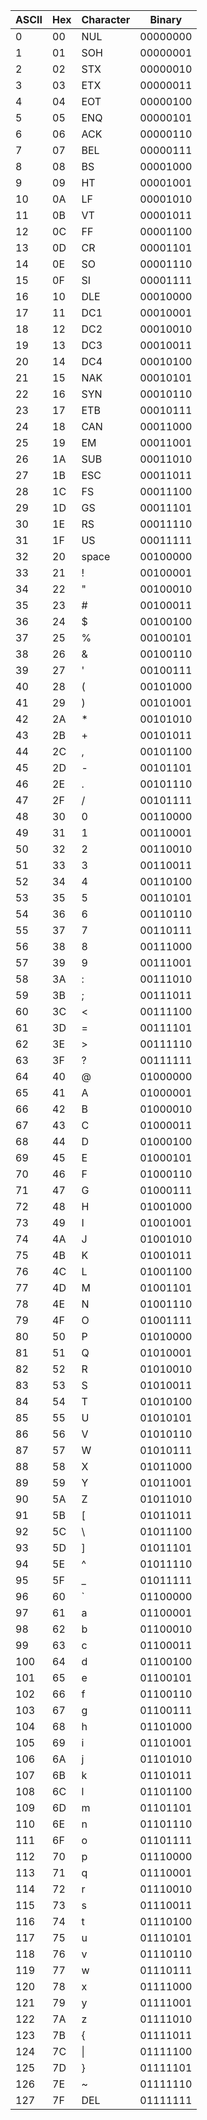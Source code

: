 | ASCII | Hex | Character | Binary |
|---------|-----|-----------|--------|
| 0       | 00  | NUL       | 00000000 |
| 1       | 01  | SOH       | 00000001 |
| 2       | 02  | STX       | 00000010 |
| 3       | 03  | ETX       | 00000011 |
| 4       | 04  | EOT       | 00000100 |
| 5       | 05  | ENQ       | 00000101 |
| 6       | 06  | ACK       | 00000110 |
| 7       | 07  | BEL       | 00000111 |
| 8       | 08  | BS        | 00001000 |
| 9       | 09  | HT        | 00001001 |
| 10      | 0A  | LF        | 00001010 |
| 11      | 0B  | VT        | 00001011 |
| 12      | 0C  | FF        | 00001100 |
| 13      | 0D  | CR        | 00001101 |
| 14      | 0E  | SO        | 00001110 |
| 15      | 0F  | SI        | 00001111 |
| 16      | 10  | DLE       | 00010000 |
| 17      | 11  | DC1       | 00010001 |
| 18      | 12  | DC2       | 00010010 |
| 19      | 13  | DC3       | 00010011 |
| 20      | 14  | DC4       | 00010100 |
| 21      | 15  | NAK       | 00010101 |
| 22      | 16  | SYN       | 00010110 |
| 23      | 17  | ETB       | 00010111 |
| 24      | 18  | CAN       | 00011000 |
| 25      | 19  | EM        | 00011001 |
| 26      | 1A  | SUB       | 00011010 |
| 27      | 1B  | ESC       | 00011011 |
| 28      | 1C  | FS        | 00011100 |
| 29      | 1D  | GS        | 00011101 |
| 30      | 1E  | RS        | 00011110 |
| 31      | 1F  | US        | 00011111 |
| 32      | 20  | space     | 00100000 |
| 33      | 21  | !         | 00100001 |
| 34      | 22  | "         | 00100010 |
| 35      | 23  | #         | 00100011 |
| 36      | 24  | $         | 00100100 |
| 37      | 25  | %         | 00100101 |
| 38      | 26  | &         | 00100110 |
| 39      | 27  | '         | 00100111 |
| 40      | 28  | (         | 00101000 |
| 41      | 29  | )         | 00101001 |
| 42      | 2A  | *         | 00101010 |
| 43      | 2B  | +         | 00101011 |
| 44      | 2C  | ,         | 00101100 |
| 45      | 2D  | -         | 00101101 |
| 46      | 2E  | .         | 00101110 |
| 47      | 2F  | /         | 00101111 |
| 48      | 30  | 0         | 00110000 |
| 49      | 31  | 1         | 00110001 |
| 50      | 32  | 2         | 00110010 |
| 51      | 33  | 3         | 00110011 |
| 52      | 34  | 4         | 00110100 |
| 53      | 35  | 5         | 00110101 |
| 54      | 36  | 6         | 00110110 |
| 55      | 37  | 7         | 00110111 |
| 56      | 38  | 8         | 00111000 |
| 57      | 39  | 9         | 00111001 |
| 58      | 3A  | :         | 00111010 |
| 59      | 3B  | ;         | 00111011 |
| 60      | 3C  | <         | 00111100 |
| 61      | 3D  | =         | 00111101 |
| 62      | 3E  | >         | 00111110 |
| 63      | 3F  | ?         | 00111111 |
| 64      | 40  | @         | 01000000 |
| 65      | 41  | A         | 01000001 |
| 66      | 42  | B         | 01000010 |
| 67      | 43  | C         | 01000011 |
| 68      | 44  | D         | 01000100 |
| 69      | 45  | E         | 01000101 |
| 70      | 46  | F         | 01000110 |
| 71      | 47  | G         | 01000111 |
| 72      | 48  | H         | 01001000 |
| 73      | 49  | I         | 01001001 |
| 74      | 4A  | J         | 01001010 |
| 75      | 4B  | K         | 01001011 |
| 76      | 4C  | L         | 01001100 |
| 77      | 4D  | M         | 01001101 |
| 78      | 4E  | N         | 01001110 |
| 79      | 4F  | O         | 01001111 |
| 80      | 50  | P         | 01010000 |
| 81      | 51  | Q         | 01010001 |
| 82      | 52  | R         | 01010010 |
| 83      | 53  | S         | 01010011 |
| 84      | 54  | T         | 01010100 |
| 85      | 55  | U         | 01010101 |
| 86      | 56  | V         | 01010110 |
| 87      | 57  | W         | 01010111 |
| 88      | 58  | X         | 01011000 |
| 89      | 59  | Y         | 01011001 |
| 90      | 5A  | Z         | 01011010 |
| 91      | 5B  | [         | 01011011 |
| 92      | 5C  | \         | 01011100 |
| 93      | 5D  | ]         | 01011101 |
| 94      | 5E  | ^         | 01011110 |
| 95      | 5F  | _         | 01011111 |
| 96      | 60  | `         | 01100000 |
| 97      | 61  | a         | 01100001 |
| 98      | 62  | b         | 01100010 |
| 99      | 63  | c         | 01100011 |
| 100     | 64  | d         | 01100100 |
| 101     | 65  | e         | 01100101 |
| 102     | 66  | f         | 01100110 |
| 103     | 67  | g         | 01100111 |
| 104     | 68  | h         | 01101000 |
| 105     | 69  | i         | 01101001 |
| 106     | 6A  | j         | 01101010 |
| 107     | 6B  | k         | 01101011 |
| 108     | 6C  | l         | 01101100 |
| 109     | 6D  | m         | 01101101 |
| 110     | 6E  | n         | 01101110 |
| 111     | 6F  | o         | 01101111 |
| 112     | 70  | p         | 01110000 |
| 113     | 71  | q         | 01110001 |
| 114     | 72  | r         | 01110010 |
| 115     | 73  | s         | 01110011 |
| 116     | 74  | t         | 01110100 |
| 117     | 75  | u         | 01110101 |
| 118     | 76  | v         | 01110110 |
| 119     | 77  | w         | 01110111 |
| 120     | 78  | x         | 01111000 |
| 121     | 79  | y         | 01111001 |
| 122     | 7A  | z         | 01111010 |
| 123     | 7B  | {         | 01111011 |
| 124     | 7C  | \|        | 01111100 |
| 125     | 7D  | }         | 01111101 |
| 126     | 7E  | ~         | 01111110 |
| 127     | 7F  | DEL       | 01111111 |